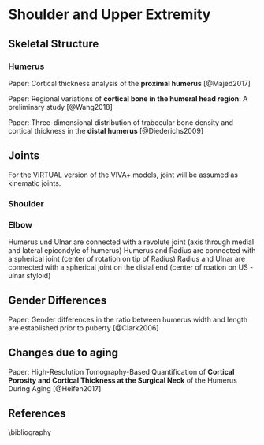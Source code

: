 # Shoulder and Upper Extremity

## Skeletal Structure

### Humerus

Paper: Cortical thickness analysis of the **proximal humerus** [@Majed2017]

Paper: Regional variations of **cortical bone in the humeral head region**: A preliminary study [@Wang2018]

Paper: Three-dimensional distribution of trabecular bone density and cortical thickness in the **distal humerus** [@Diederichs2009]

## Joints
For the VIRTUAL version of the VIVA+ models, joint will be assumed as kinematic joints.
### Shoulder


### Elbow
Humerus und Ulnar are connected with a revolute joint (axis through medial and lateral epicondyle of humerus)
Humerus and Radius are connected with a spherical joint (center of rotation on tip of Radius)
Radius and Ulnar are connected with a spherical joint on the distal end (center of roation on US - ulnar styloid)

## Gender Differences

Paper: Gender differences in the ratio between humerus width and length are established prior to puberty [@Clark2006]

## Changes due to aging

Paper: High-Resolution Tomography-Based Quantification of **Cortical Porosity and Cortical Thickness at the Surgical Neck** of the Humerus During Aging [@Helfen2017]

## References

\bibliography
